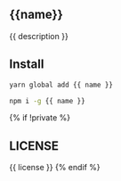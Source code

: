 ## {{name}}

{{ description }}

## Install

```bash
yarn global add {{ name }}

npm i -g {{ name }}
```

{% if !private %}

## LICENSE

{{ license }}
{% endif %}
